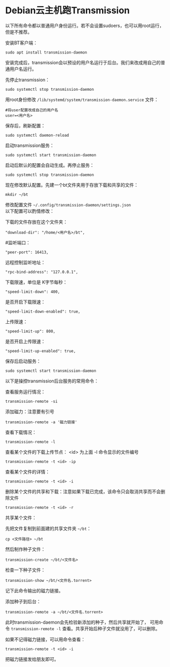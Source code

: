 # Debian云主机跑Transmission

以下所有命令都以普通用户身份运行。若不会设置sudoers，也可以用root运行，但是不推荐。

安装BT客户端：

    sudo apt install transmission-daemon

安装完成后，transmission会以预设的用户名运行于后台。我们来改成用自己的普通用户名运行。

先停止transmission：

    sudo systemctl stop transmission-daemon

用root身份修改 `/lib/systemd/system/transmission-daemon.service` 文件：

    #将user配置改成自己的用户名
    user=<用户名>

保存后，刷新配置：

    sudo systemctl daemon-reload

启动transmission服务：

    sudo systemctl start transmission-daemon

启动后默认的配置会自动生成。再停止服务：

    sudo systemctl stop transmission-daemon

现在修改默认配置。先建一个bt文件夹用于存放下载和共享的文件：

    mkdir ~/bt

修改配置文件 `~/.config/transmission-daemon/settings.json`  
以下配置可以酌情修改：

下载的文件存放在这个文件夹：

    "download-dir": "/home/<用户名>/bt",

#监听端口：

    "peer-port": 16413,

远程控制监听地址：

    "rpc-bind-address": "127.0.0.1",

下载限速，单位是 K字节每秒：

    "speed-limit-down": 400,

是否开启下载限速：

    "speed-limit-down-enabled": true,

上传限速：

    "speed-limit-up": 800,

是否开启上传限速：

    "speed-limit-up-enabled": true,

保存后启动服务：

    sudo systemctl start transmission-daemon

以下是操控transmission后台服务的常用命令：

查看服务运行情况：

    transmission-remote -si

添加磁力：注意要有引号

    transmission-remote -a '磁力链接'

查看下载情况：

    transmission-remote -l

查看某个文件的下载上传节点： \<id\> 为上面 -l 命令显示的文件编号

    transmission-remote -t <id> -ip

查看某个文件的详情：

    transmission-remote -t <id> -i

删除某个文件的共享和下载：注意如果下载已完成，该命令只会取消共享而不会删除文件

    transmission-remote -t <id> -r

共享某个文件：

先把文件复制到前面建的共享文件夹 `~/bt`：

    cp <文件路径> ~/bt

然后制作种子文件：

    transmission-create ~/bt/<文件名>

检查一下种子文件：

    transmission-show ~/bt/<文件名.torrent>

记下此命令输出的磁力链接。

添加种子到后台：

    transmission-remote -a ~/bt/<文件名.torrent>

此时transmission-daemon会先检验新添加的种子，然后共享就开始了，
可用命令 `transmission-remote -l` 查看。共享开始后种子文件就没用了，可以删除。

如果不记得磁力链接，可以用命令查看：

    transmission-remote -t <id> -i

把磁力链接发给朋友即可。

